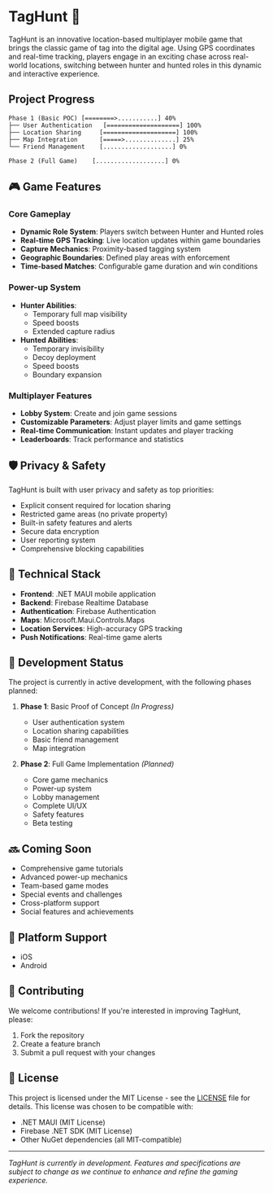 # TagHunt 🎯

TagHunt is an innovative location-based multiplayer mobile game that brings the classic game of tag into the digital age. Using GPS coordinates and real-time tracking, players engage in an exciting chase across real-world locations, switching between hunter and hunted roles in this dynamic and interactive experience.

## Project Progress
```
Phase 1 (Basic POC) [========>...........] 40%
├── User Authentication   [====================] 100%
├── Location Sharing     [====================] 100%
├── Map Integration      [=====>..............] 25%
└── Friend Management    [...................] 0%

Phase 2 (Full Game)    [...................] 0%
```

## 🎮 Game Features

### Core Gameplay
- **Dynamic Role System**: Players switch between Hunter and Hunted roles
- **Real-time GPS Tracking**: Live location updates within game boundaries
- **Capture Mechanics**: Proximity-based tagging system
- **Geographic Boundaries**: Defined play areas with enforcement
- **Time-based Matches**: Configurable game duration and win conditions

### Power-up System
- **Hunter Abilities**:
  - Temporary full map visibility
  - Speed boosts
  - Extended capture radius
- **Hunted Abilities**:
  - Temporary invisibility
  - Decoy deployment
  - Speed boosts
  - Boundary expansion

### Multiplayer Features
- **Lobby System**: Create and join game sessions
- **Customizable Parameters**: Adjust player limits and game settings
- **Real-time Communication**: Instant updates and player tracking
- **Leaderboards**: Track performance and statistics

## 🛡️ Privacy & Safety

TagHunt is built with user privacy and safety as top priorities:
- Explicit consent required for location sharing
- Restricted game areas (no private property)
- Built-in safety features and alerts
- Secure data encryption
- User reporting system
- Comprehensive blocking capabilities

## 🔧 Technical Stack

- **Frontend**: .NET MAUI mobile application
- **Backend**: Firebase Realtime Database
- **Authentication**: Firebase Authentication
- **Maps**: Microsoft.Maui.Controls.Maps
- **Location Services**: High-accuracy GPS tracking
- **Push Notifications**: Real-time game alerts

## 🚀 Development Status

The project is currently in active development, with the following phases planned:

1. **Phase 1**: Basic Proof of Concept *(In Progress)*
   - User authentication system
   - Location sharing capabilities
   - Basic friend management
   - Map integration

2. **Phase 2**: Full Game Implementation *(Planned)*
   - Core game mechanics
   - Power-up system
   - Lobby management
   - Complete UI/UX
   - Safety features
   - Beta testing

## 🔜 Coming Soon

- Comprehensive game tutorials
- Advanced power-up mechanics
- Team-based game modes
- Special events and challenges
- Cross-platform support
- Social features and achievements

## 📱 Platform Support

- iOS
- Android

## 🤝 Contributing

We welcome contributions! If you're interested in improving TagHunt, please:
1. Fork the repository
2. Create a feature branch
3. Submit a pull request with your changes

## 📄 License

This project is licensed under the MIT License - see the [LICENSE](LICENSE) file for details. This license was chosen to be compatible with:
- .NET MAUI (MIT License)
- Firebase .NET SDK (MIT License)
- Other NuGet dependencies (all MIT-compatible)

---

*TagHunt is currently in development. Features and specifications are subject to change as we continue to enhance and refine the gaming experience.* 